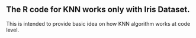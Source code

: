 ## The R code for KNN works only with Iris Dataset.

This is intended to provide basic idea on how KNN algorithm works at code level.
